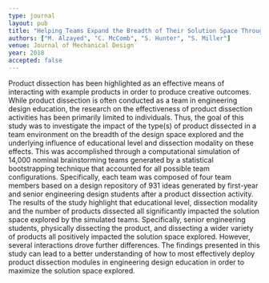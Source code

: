 ```yaml
---
type: journal
layout: pub
title: "Helping Teams Expand the Breadth of Their Solution Space Through Product Dissection: A Simulation Based Investigation"
authors: ["M. Alzayed", "C. McComb", "S. Hunter", "S. Miller"]
venue: Journal of Mechanical Design
year: 2018
accepted: false
---
```

Product dissection has been highlighted as an effective means of interacting with example products in order to produce creative outcomes. While product dissection is often conducted as a team in engineering design education, the research on the effectiveness of product dissection activities has been primarily limited to individuals. Thus, the goal of this study was to investigate the impact of the type(s) of product dissected in a team environment on the breadth of the design space explored and the underlying influence of educational level and dissection modality on these effects. This was accomplished through a computational simulation of 14,000 nominal brainstorming teams generated by a statistical bootstrapping technique that accounted for all possible team configurations. Specifically, each team was composed of four team members based on a design repository of 931 ideas generated by first-year and senior engineering design students after a product dissection activity. The results of the study highlight that educational level, dissection modality and the number of products dissected all significantly impacted the solution space explored by the simulated teams. Specifically, senior engineering students, physically dissecting the product, and dissecting a wider variety of products all positively impacted the solution space explored. However, several interactions drove further differences. The findings presented in this study can lead to a better understanding of how to most effectively deploy product dissection modules in engineering design education in order to maximize the solution space explored.
